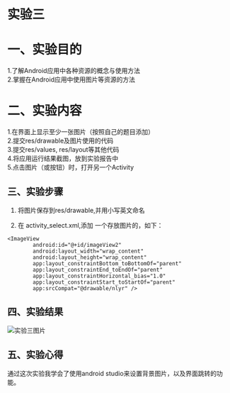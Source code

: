 # 实验三

# 一、实验目的

1.了解Android应用中各种资源的概念与使用方法  
2.掌握在Android应用中使用图片等资源的方法

# 二、实验内容

1.在界面上显示至少一张图片（按照自己的题目添加）  
2.提交res/drawable及图片使用的代码  
3.提交res/values, res/layout等其他代码  
4.将应用运行结果截图，放到实验报告中  
5.点击图片（或按钮）时，打开另一个Activity

## 三、实验步骤

1. 将图片保存到res/drawable,并用小写英文命名

2. 在 activity_select.xml,添加 一个存放图片的，如下：

```
<ImageView
        android:id="@+id/imageView2"
        android:layout_width="wrap_content"
        android:layout_height="wrap_content"
        app:layout_constraintBottom_toBottomOf="parent"
        app:layout_constraintEnd_toEndOf="parent"
        app:layout_constraintHorizontal_bias="1.0"
        app:layout_constraintStart_toStartOf="parent"
        app:srcCompat="@drawable/nlyr" />
```

## 四、实验结果

![实验三图片](https://github.com/waljja/android-labs-2020/blob/master/students/net1814080903130/sy3.1.PNG)

## 五、实验心得

通过这次实验我学会了使用android studio来设置背景图片，以及界面跳转的功能。
